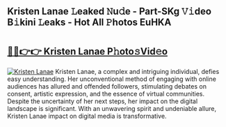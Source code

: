 ## Kristen Lanae 𝙻eaked 𝙽u𝚍e - Part-SKg 𝚅𝚒deo B𝚒kini 𝙻eaks - Hot All 𝙿hotos EuHKA

# <h2><a href="http://ld0vhjj.urlbe.top/?page=Kristen+Lanae">🔗🔗👉👉 Kristen Lanae P𝚑oto𝚜Vid𝚎o</a></h2>

[![Kristen Lanae](https://i.imgur.com/eBuTRDB.gif)](http://ld0vhjj.urlbe.top/?page=Kristen+Lanae)
Kristen Lanae, a complex and intriguing individual, defies easy understanding. Her unconventional method of engaging with online audiences has allured and offended followers, stimulating debates on consent, artistic expression, and the essence of virtual communities. Despite the uncertainty of her next steps, her impact on the digital landscape is significant. With an unwavering spirit and undeniable allure, Kristen Lanae impact on digital media is transformative.

